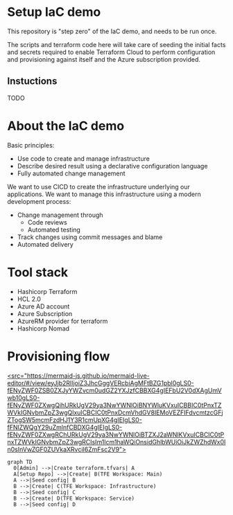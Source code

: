 # Setup IaC demo
This repository is "step zero" of the IaC demo, and needs to be run once.

The scripts and terraform code here will take care of seeding the initial facts and secrets required to enable Terraform Cloud to perform configuration and provisioning against itself and the Azure subscription provided.

## Instuctions
TODO


#  About the IaC demo

Basic principles:
- Use code to create and manage infrastructure
- Describe desired result using a declarative configuration language
- Fully automated change management

We want to use CICD to create the infrastructure underlying our applications. 
We want to manage this infrastructure using a modern development process: 

- Change management through 
    - Code reviews 
    - Automated testing
- Track changes using commit messages and blame
- Automated delivery



# Tool stack

- Hashicorp Terraform
- HCL 2.0
- Azure AD account
- Azure Subscription
- AzureRM provider for terraform
- Hashicorp Nomad

# Provisioning flow
<a href="Flow"><src="https://mermaid-js.github.io/mermaid-live-editor/#/view/eyJjb2RlIjoiZ3JhcGggVERcbiAgMFtBZG1pbl0gLS0-fENyZWF0ZSB0ZXJyYWZvcm0udGZ2YXJzfCBBXG4gIEFbU2V0dXAgUmVwb10gLS0-fENyZWF0ZXwgQihURkUgV29ya3NwYWNlOiBNYWluKVxuICBBIC0tPnxTZWVkIGNvbmZpZ3wgQlxuICBCIC0tPnxDcmVhdGV8IEMoVEZFIFdvcmtzcGFjZTogSW5mcmFzdHJ1Y3R1cmUpXG4gIEIgLS0-fFNlZWQgY29uZmlnfCBDXG4gIEIgLS0-fENyZWF0ZXwgRChURkUgV29ya3NwYWNlOiBTZXJ2aWNlKVxuICBCIC0tPnxTZWVkIGNvbmZpZ3wgRCIsIm1lcm1haWQiOnsidGhlbWUiOiJkZWZhdWx0In0sInVwZGF0ZUVkaXRvciI6ZmFsc2V9">
```mermaid
graph TD
  0[Admin] -->|Create terraform.tfvars| A
  A[Setup Repo] -->|Create| B(TFE Workspace: Main)
  A -->|Seed config| B
  B -->|Create| C(TFE Workspace: Infrastructure)
  B -->|Seed config| C
  B -->|Create| D(TFE Workspace: Service)
  B -->|Seed config| D
```
